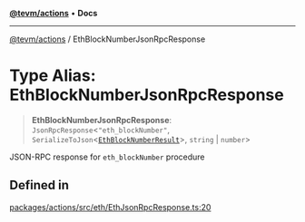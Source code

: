 [**@tevm/actions**](../README.md) • **Docs**

***

[@tevm/actions](../globals.md) / EthBlockNumberJsonRpcResponse

# Type Alias: EthBlockNumberJsonRpcResponse

> **EthBlockNumberJsonRpcResponse**: `JsonRpcResponse`\<`"eth_blockNumber"`, `SerializeToJson`\<[`EthBlockNumberResult`](EthBlockNumberResult.md)\>, `string` \| `number`\>

JSON-RPC response for `eth_blockNumber` procedure

## Defined in

[packages/actions/src/eth/EthJsonRpcResponse.ts:20](https://github.com/evmts/tevm-monorepo/blob/main/packages/actions/src/eth/EthJsonRpcResponse.ts#L20)
